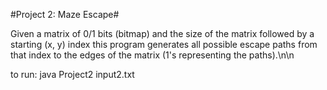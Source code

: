 #Project 2: Maze Escape#

Given a matrix of 0/1 bits (bitmap) and the size of the matrix followed by a starting (x, y) index this program generates all possible escape paths from that index to the edges of the matrix (1's representing the paths).\n\n

to run: java Project2 input2.txt
